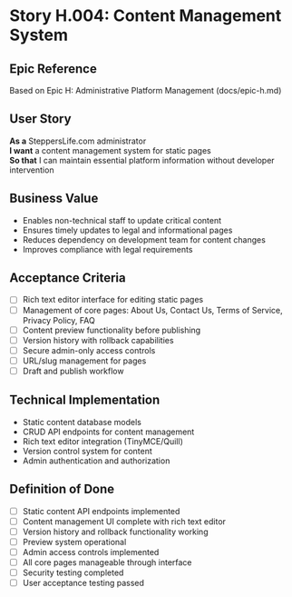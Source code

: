 # Story H.004: Content Management System

## Epic Reference
Based on Epic H: Administrative Platform Management (docs/epic-h.md)

## User Story
**As a** SteppersLife.com administrator  
**I want** a content management system for static pages  
**So that** I can maintain essential platform information without developer intervention

## Business Value
- Enables non-technical staff to update critical content
- Ensures timely updates to legal and informational pages
- Reduces dependency on development team for content changes
- Improves compliance with legal requirements

## Acceptance Criteria
- [ ] Rich text editor interface for editing static pages
- [ ] Management of core pages: About Us, Contact Us, Terms of Service, Privacy Policy, FAQ
- [ ] Content preview functionality before publishing
- [ ] Version history with rollback capabilities
- [ ] Secure admin-only access controls
- [ ] URL/slug management for pages
- [ ] Draft and publish workflow

## Technical Implementation
- Static content database models
- CRUD API endpoints for content management
- Rich text editor integration (TinyMCE/Quill)
- Version control system for content
- Admin authentication and authorization

## Definition of Done
- [ ] Static content API endpoints implemented
- [ ] Content management UI complete with rich text editor
- [ ] Version history and rollback functionality working
- [ ] Preview system operational
- [ ] Admin access controls implemented
- [ ] All core pages manageable through interface
- [ ] Security testing completed
- [ ] User acceptance testing passed 